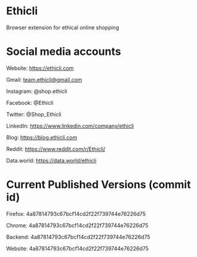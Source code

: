 # Ethicli
Browser extension for ethical online shopping

# Social media accounts
Website: https://ethicli.com

Gmail: team.ethicli@gmail.com

Instagram: @shop.ethicli

Facebook: @Ethicli

Twitter: @Shop_Ethicli

LinkedIn: https://www.linkedin.com/company/ethicli

Blog: https://blog.ethicli.com

Reddit: https://www.reddit.com/r/Ethicli/

Data.world: https://data.world/ethicli

# Current Published Versions (commit id)
Firefox: 4a87814793c67bcf14cd2f22f739744e76226d75

Chrome: 4a87814793c67bcf14cd2f22f739744e76226d75

Backend: 4a87814793c67bcf14cd2f22f739744e76226d75

Website: 4a87814793c67bcf14cd2f22f739744e76226d75
